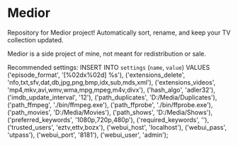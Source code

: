 Medior
======

Repository for Medior project! Automatically sort, rename, and keep your TV collection updated.

Medior is a side project of mine, not meant for redistribution or sale.


Recommended settings:
	INSERT INTO `settings` (`name`, `value`) VALUES
	('episode_format', '[%02dx%02d] %s'),
	('extensions_delete', 'nfo,txt,sfv,dat,db,jpg,png,bmp,idx,sub,mds,xml'),
	('extensions_videos', 'mp4,mkv,avi,wmv,wma,mpg,mpeg,m4v,divx'),
	('hash_algo', 'adler32'),
	('imdb_update_interval', '12'),
	('path_duplicates', 'D:/Media/Duplicates'),
	('path_ffmpeg', './bin/ffmpeg.exe'),
	('path_ffprobe', './bin/ffprobe.exe'),
	('path_movies', 'D:/Media/Movies'),
	('path_shows', 'D:/Media/Shows'),
	('preferred_keywords', '1080p,720p,480p'),
	('required_keywords', ''),
	('trusted_users', 'eztv,ettv,bozx'),
	('webui_host', 'localhost'),
	('webui_pass', 'utpass'),
	('webui_port', '8181'),
	('webui_user', 'admin');